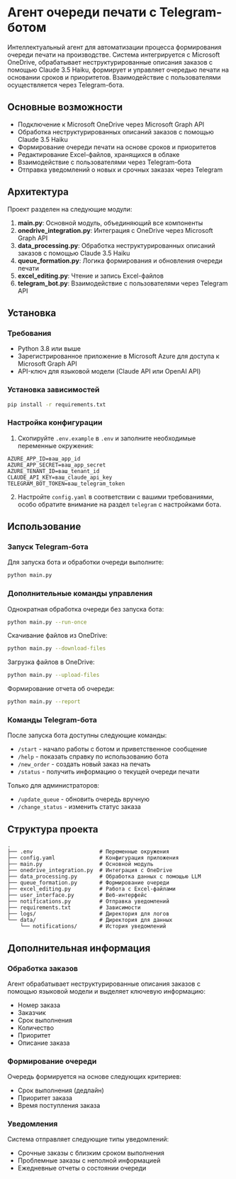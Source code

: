 # Агент очереди печати с Telegram-ботом

Интеллектуальный агент для автоматизации процесса формирования очереди печати на производстве. Система интегрируется с Microsoft OneDrive, обрабатывает неструктурированные описания заказов с помощью Claude 3.5 Haiku, формирует и управляет очередью печати на основании сроков и приоритетов. Взаимодействие с пользователями осуществляется через Telegram-бота.

## Основные возможности

- Подключение к Microsoft OneDrive через Microsoft Graph API
- Обработка неструктурированных описаний заказов с помощью Claude 3.5 Haiku
- Формирование очереди печати на основе сроков и приоритетов
- Редактирование Excel-файлов, хранящихся в облаке
- Взаимодействие с пользователями через Telegram-бота
- Отправка уведомлений о новых и срочных заказах через Telegram

## Архитектура

Проект разделен на следующие модули:

1. **main.py**: Основной модуль, объединяющий все компоненты
2. **onedrive_integration.py**: Интеграция с OneDrive через Microsoft Graph API
3. **data_processing.py**: Обработка неструктурированных описаний заказов с помощью Claude 3.5 Haiku
4. **queue_formation.py**: Логика формирования и обновления очереди печати
5. **excel_editing.py**: Чтение и запись Excel-файлов
6. **telegram_bot.py**: Взаимодействие с пользователями через Telegram API

## Установка

### Требования

- Python 3.8 или выше
- Зарегистрированное приложение в Microsoft Azure для доступа к Microsoft Graph API
- API-ключ для языковой модели (Claude API или OpenAI API)

### Установка зависимостей

```bash
pip install -r requirements.txt
```

### Настройка конфигурации

1. Скопируйте `.env.example` в `.env` и заполните необходимые переменные окружения:

```
AZURE_APP_ID=ваш_app_id
AZURE_APP_SECRET=ваш_app_secret
AZURE_TENANT_ID=ваш_tenant_id
CLAUDE_API_KEY=ваш_claude_api_key
TELEGRAM_BOT_TOKEN=ваш_telegram_token
```

2. Настройте `config.yaml` в соответствии с вашими требованиями, особо обратите внимание на раздел `telegram` с настройками бота.

## Использование

### Запуск Telegram-бота

Для запуска бота и обработки очереди выполните:

```bash
python main.py
```

### Дополнительные команды управления

Однократная обработка очереди без запуска бота:
```bash
python main.py --run-once
```

Скачивание файлов из OneDrive:
```bash
python main.py --download-files
```

Загрузка файлов в OneDrive:
```bash
python main.py --upload-files
```

Формирование отчета об очереди:
```bash
python main.py --report
```

### Команды Telegram-бота

После запуска бота доступны следующие команды:

- `/start` - начало работы с ботом и приветственное сообщение
- `/help` - показать справку по использованию бота
- `/new_order` - создать новый заказ на печать
- `/status` - получить информацию о текущей очереди печати

Только для администраторов:

- `/update_queue` - обновить очередь вручную
- `/change_status` - изменить статус заказа

## Структура проекта

```
.
├── .env                     # Переменные окружения
├── config.yaml              # Конфигурация приложения
├── main.py                  # Основной модуль
├── onedrive_integration.py  # Интеграция с OneDrive
├── data_processing.py       # Обработка данных с помощью LLM
├── queue_formation.py       # Формирование очереди
├── excel_editing.py         # Работа с Excel-файлами
├── user_interface.py        # Веб-интерфейс
├── notifications.py         # Отправка уведомлений
├── requirements.txt         # Зависимости
├── logs/                    # Директория для логов
└── data/                    # Директория для данных
    └── notifications/       # История уведомлений
```

## Дополнительная информация

### Обработка заказов

Агент обрабатывает неструктурированные описания заказов с помощью языковой модели и выделяет ключевую информацию:
- Номер заказа
- Заказчик
- Срок выполнения
- Количество
- Приоритет
- Описание заказа

### Формирование очереди

Очередь формируется на основе следующих критериев:
- Срок выполнения (дедлайн)
- Приоритет заказа
- Время поступления заказа

### Уведомления

Система отправляет следующие типы уведомлений:
- Срочные заказы с близким сроком выполнения
- Проблемные заказы с неполной информацией
- Ежедневные отчеты о состоянии очереди
